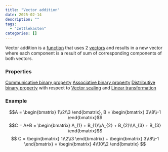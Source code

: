 ```yaml
---
title: "Vector addition"
date: 2025-02-14
description: ""
tags: 
  - "zettlekasten"
categories: []
---
```


Vector addition is a [function](Function%20in%20Mathematics.md) that uses 2 [vectors](Vector.md) and results in a new vector where each component is a result of sum of corresponding components of both vectors.

### Properties
[Communicative binary property](Communicative%20binary%20property.md)
[Associative binary property](Associative%20binary%20property.md)
[Distributive binary property](Distributive%20binary%20property.md) with respect to [Vector scaling](Vector%20scaling.md) and [Linear transformation](Linear%20transformation.md)

### Example
$$A = \begin{bmatrix} 1\\2\\3 \end{bmatrix}, 
B = \begin{bmatrix} 3\\8\\-1 \end{bmatrix}$$
$$C = A+B = \begin{bmatrix} A_{1} + B_{1}\\A_{2} + B_{2}\\A_{3} + B_{3} \end{bmatrix}$$
$$ C = \begin{bmatrix} 1\\2\\3 \end{bmatrix} + \begin{bmatrix} 3\\8\\-1 \end{bmatrix} =   \begin{bmatrix} 4\\10\\2 \end{bmatrix} $$